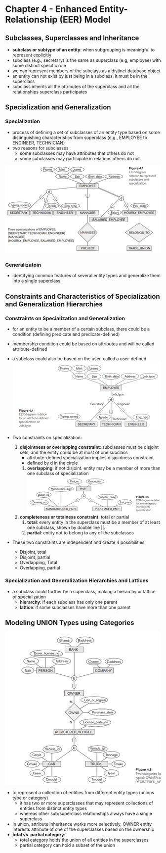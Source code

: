 # Chapter 4 - Enhanced Entity-Relationship (EER) Model

## Subclasses, Superclasses and Inheritance

- **subclass or subtype of an entity**: when subgrouping is meaningful to represent explicitly 
- subclass (e.g., secretary) is the same as superclass (e.g, employee) with some distinct specific role
- we can represent members of the subclass as a distinct database object
- an entity can not exist by just being in a subclass, it must be in the superclass
- subclass inherits all the attributes of the superclass and all the relationships superclass participates

## Specialization and Generalization

### Specialization

- process of defining a set of subclasses of an entity type based on some distinguishing characteristics from superclass (e.g., EMPLOYEE to ENGINEER, TECHNICIAN)
- two reasons for subclasses
	- some subclasses may have attributes that others do not
	- some subclasses may participate in relations others do not

![](imgs//13.png)

### Generalizatoin

- identifying common features of several entity types and generalize them into a single superclass

## Constraints and Characteristics of Specialization and Generalization Hierarchies

### Constraints on Specialization and Generalization

- for an entity to be a member of a certain subclass, there could be a condition  (defining predicate and predicate-defined) 
- membership condition could be based on attributes and will be called attribute-defined
- a subclass could also be based on the user, called a user-defined
![](imgs/14.png)

- Two constraints on specialization: 
	1. **disjointness or overlapping constraint**: subclasses must be disjoint sets, and the entity could be at most of one subclass
		- attribute-defined specialization implies disjointness constraint 
		- defined by d in the circle
		1. **overlapping**: if not disjoint. entity may be a member of more than one subclass of specialization 
   ![](imgs/15.png)
	2. **completeness or totalness constraint**: total or partial
		1. **total**: every entity in the superclass must be a member of at least one subclass, shown by double line ||. 
		2. **partial**: entity not to belong to any of the subclasses 
- These two constraints are independent and create 4 possibilities 
	- Disjoint, total 
	- Disjoint, partial
	- Overlapping, Total
	- Overlapping, partial 
  
### Specialization and Generalization Hierarchies and Lattices

- a subclass could further be a superclass, making a hierarchy or lattice of specialization 
	- **hierarchy**: if each subclass has only one parent
	- **lattice**: if some subclasses have more than one parent
  
## Modeling UNION Types using Categories

![](imgs/16.png)

- to represent a collection of entities from different entity types (unions type or category)
	- it has two or more superclasses that may represent collections of entities from distinct entity types
	- whereas other sub/superclass relationships always have a single superclass
- In union, attribute inheritance works more selectively, OWNER entity interests attribute of one of the superclasses based on the ownership
- **total vs. partial category**: 
	- total category holds the union of all entities in the superclasses
	- partial category can hold a subset of the union 